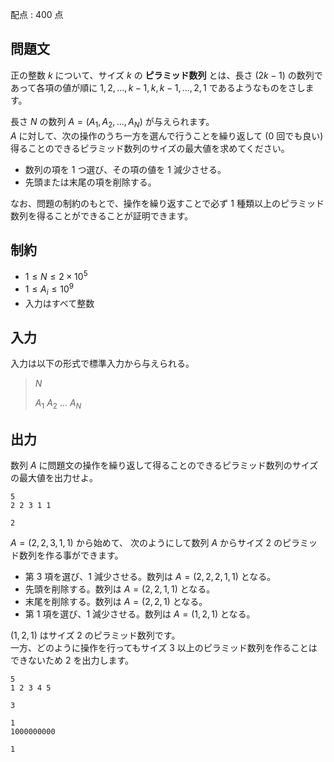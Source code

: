 配点 : $400$ 点

## 問題文

正の整数 $k$ について、サイズ $k$ の **ピラミッド数列** とは、長さ $(2k-1)$ の数列であって各項の値が順に $1,2,\ldots,k-1,k,k-1,\ldots,2,1$ であるようなものをさします。

長さ $N$ の数列 $A=(A_1,A_2,\ldots,A_N)$ が与えられます。<br>
$A$ に対して、次の操作のうち一方を選んで行うことを繰り返して ($0$ 回でも良い) 得ることのできるピラミッド数列のサイズの最大値を求めてください。

- 数列の項を $1$ つ選び、その項の値を $1$ 減少させる。
- 先頭または末尾の項を削除する。

なお、問題の制約のもとで、操作を繰り返すことで必ず $1$ 種類以上のピラミッド数列を得ることができることが証明できます。

## 制約

- $1\leq N\leq 2\times 10^5$
- $1\leq A_i\leq 10^9$
- 入力はすべて整数

## 入力

入力は以下の形式で標準入力から与えられる。

> $N$
> 
> $A_1$ $A_2$ $\ldots$ $A_N$

## 出力

数列 $A$ に問題文の操作を繰り返して得ることのできるピラミッド数列のサイズの最大値を出力せよ。

```input1
5
2 2 3 1 1
```

```output1
2
```

$A=(2,2,3,1,1)$ から始めて、
次のようにして数列 $A$ からサイズ $2$ のピラミッド数列を作る事ができます。

- 第 $3$ 項を選び、$1$ 減少させる。数列は $A=(2,2,2,1,1)$ となる。
- 先頭を削除する。数列は $A=(2,2,1,1)$ となる。
- 末尾を削除する。数列は $A=(2,2,1)$ となる。
- 第 $1$ 項を選び、$1$ 減少させる。数列は $A=(1,2,1)$ となる。

$(1,2,1)$ はサイズ $2$ のピラミッド数列です。<br>
一方、どのように操作を行ってもサイズ $3$ 以上のピラミッド数列を作ることはできないため $2$ を出力します。

```input2
5
1 2 3 4 5
```

```output2
3
```

```input3
1
1000000000
```

```output3
1
```